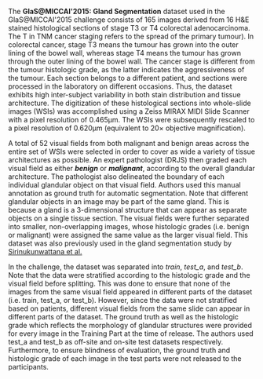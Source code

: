 The **GlaS@MICCAI'2015: Gland Segmentation** dataset used in the GlaS@MICCAI'2015 challenge consists of 165 images derived from 16 H&E stained histological sections of stage T3 or T4 colorectal adenocarcinoma. The T in TNM cancer staging refers to the spread of the primary tumour). In colorectal cancer, stage T3 means the tumour has grown into the outer lining of the bowel wall, whereas stage T4 means the tumour has grown through the outer lining of the bowel wall. The cancer stage is different from the tumour histologic grade, as the latter indicates the aggressiveness of the tumour. Each section belongs to a different patient, and sections were processed in the laboratory on different occasions. Thus, the dataset exhibits high inter-subject variability in both stain distribution and tissue architecture. The digitization of these histological sections into whole-slide images (WSIs) was accomplished using a Zeiss MIRAX MIDI Slide Scanner with a pixel resolution of 0.465µm. The WSIs were subsequently rescaled to a pixel resolution of 0.620µm (equivalent to 20× objective magnification). 

A total of 52 visual fields from both malignant and benign areas across the entire set of WSIs were selected in order to cover as wide a variety of tissue architectures as possible. An expert pathologist (DRJS) then graded each visual field as either ***benign*** or ***malignant***, according to the overall glandular architecture. The pathologist also delineated the boundary of each individual glandular object on that visual field. Authors used this manual annotation as ground truth for automatic segmentation. Note that different glandular objects in an image may be part of the same gland. This is because a gland is a 3-dimensional structure that can appear as separate objects on a single tissue section. The visual fields were further separated into smaller, non-overlapping images, whose histologic grades (i.e. benign or malignant) were assigned the same value as the larger visual field. This dataset was also previously used in the gland segmentation study by [Sirinukunwattana et al.](https://arxiv.org/abs/1603.00275)

In the challenge, the dataset was separated into *train*, *test_a*, and *test_b*. Note that the data were stratified according to the histologic grade and the visual field before splitting. This was done to ensure that none of the images from the same visual field appeared in different parts of the dataset (i.e. train, test_a, or test_b). However, since the data were not stratified based on patients, different visual fields from the same slide can appear in different parts of the dataset. The ground truth as well as the histologic grade which reflects the morphology of glandular structures were provided for every image in the Training Part at the time of release. The authors used test_a and test_b as off-site and on-site test datasets respectively. Furthermore, to ensure blindness of evaluation, the ground truth and histologic grade of each image in the test parts were not released to the participants.
